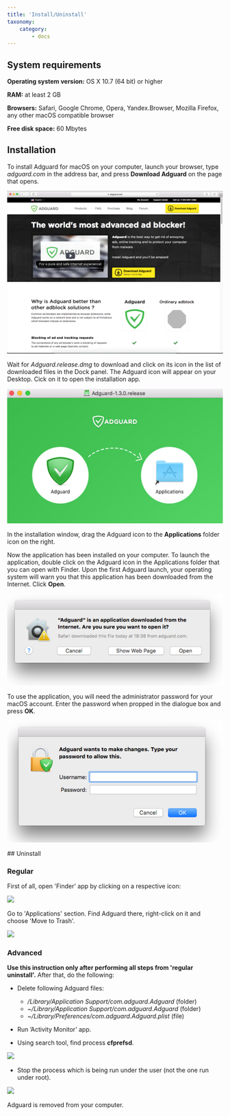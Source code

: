 ```yaml
---
title: 'Install/Uninstall'
taxonomy:
    category:
        - docs
---
```


## System  requirements

**Operating system version:** OS X 10.7 (64 bit) or higher

**RAM:** at least 2 GB

**Browsers:** Safari, Google Chrome, Opera, Yandex.Browser, Mozilla Firefox, any other macOS compatible browser

**Free disk space:** 60 Mbytes

## Installation

To install Adguard for macOS on your computer, launch your browser, type _adguard.com_ in the address bar, and press **Download Adguard** on the page that opens.

![](mac_install_EN_01.png)

Wait for _Adguard.release.dmg_ to download and click on its icon in the list of downloaded files in the Dock panel. The Adguard icon will appear on your Desktop. Cick on it to open the installation app.

![](adguard_mac_2.png)

In the installation window, drag the Adguard icon to the **Applications** folder icon on the right.

Now the application has been installed on your computer. To launch the application, double click on the Adguard icon in the Applications folder that you can open with Finder. Upon the first Adguard launch, your operating system will warn you that this application has been downloaded from the Internet. Click **Open**.

![](mac_install_EN_02.png)

To use the application, you will need the administrator password for your macOS account. Enter the password when propped in the dialogue box and press **OK**.

![](mac_install_EN_03.png)

<a name="uninstall">
## Uninstall

### Regular
First of all, open 'Finder' app by clicking on a respective icon:

![](https://cdn.adguard.com/public/Adguard/En/Articles/howtodelete/finder.png)

Go to 'Applications' section. Find Adguard there, right-click on it and choose 'Move to Trash'.

![](https://cdn.adguard.com/public/Adguard/En/Articles/howtodelete/delete_mac.png)

### Advanced
**Use this instruction only after performing all steps from 'regular uninstall'.** After that, do the following:

* Delete following Adguard files:
    * */Library/Application Support/com.adguard.Adguard* (folder)
    * *~/Library/Application Support/com.adguard.Adguard* (folder)
    * *~/Library/Preferences/com.adguard.Adguard.plist* (file)

* Run ’Activity Monitor’ app.
* Using search tool, find process **cfprefsd**.

![](https://cdn.adguard.com/public/Adguard/En/Articles/howtodelete/cfprefsd_find.png)

* Stop the process which is being&nbsp;run under the user (not the one run under root).

![](https://cdn.adguard.com/public/Adguard/En/Articles/howtodelete/cfprefsd_abort.png)

Adguard is removed from your computer.
